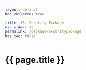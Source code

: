 ```yaml
---
layout: default
has_children: true

title: 15. Security Package
nav_order: 15
permalink: /package/securitypackage
has_toc: false
---
```


# {{ page.title }}
